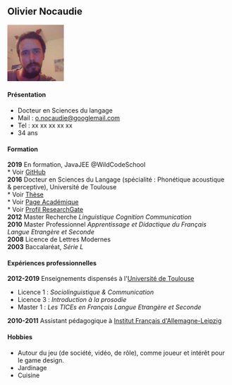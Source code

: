 ## Olivier Nocaudie  
![Me](https://raw.githubusercontent.com/bobrayEden/CV/master/Olivier_Nocaudie.jpg)

#### Présentation
 * Docteur en Sciences du langage
 * Mail : o.nocaudie@googlemail.com  
 * Tel : xx xx xx xx xx 
 * 34 ans
   


#### Formation
   **2019** En formation, JavaJEE @WildCodeSchool  
    * Voir [GitHub](https://github.com/bobrayEden)  
   **2016** Docteur en Sciences du Langage (spécialité : Phonétique acoustique & perceptive), Université de Toulouse  
    * Voir [Thèse](https://tel.archives-ouvertes.fr/tel-02007423)  
    * Voir [Page Académique](https://octogone.univ-tlse2.fr/accueil/octogone-lordat/membres/nocaudie-olivier-398515.kjsp?RH=1295596505355)  
    * Voir [Profil ResearchGate](https://www.researchgate.net/profile/Olivier_Nocaudie)  
   **2012** Master Recherche _Linguistique Cognition Communication_  
   **2010** Master Professionnel _Apprentissage et Didactique du Français Langue Etrangère et Seconde_  
   **2008** Licence de Lettres Modernes  
   **2003** Baccalaréat, _Série L_  


#### Expériences professionnelles
 **2012-2019** Enseignements dispensés à l'[Université de Toulouse](https://sciences-du-langage.univ-tlse2.fr/)  
   * Licence 1 : _Sociolinguistique & Communication_  
   * Licence 3 : _Introduction à la prosodie_  
   * Master 1 : _Les TICEs en Français Langue Etrangère et Seconde_  

 **2010-2011** Assistant pédagogique à [Institut Français d'Allemagne-Leipzig](https://leipzig.institutfrancais.de/?language=fr)

#### Hobbies
 * Autour du jeu (de société, vidéo, de rôle), comme joueur et intérêt pour le game design.  
 * Jardinage
 * Cuisine
